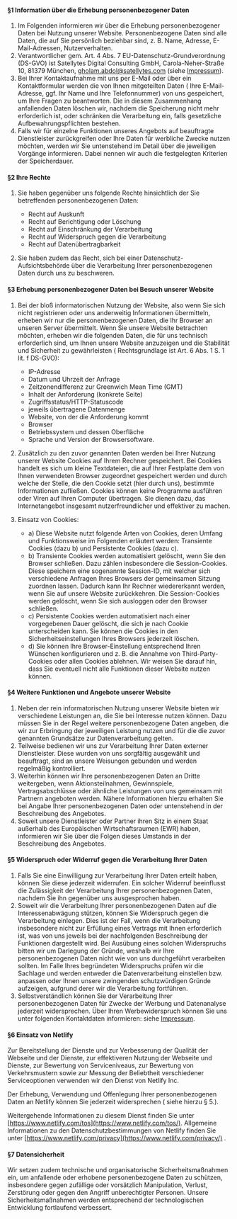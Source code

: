 #### §1 Information über die Erhebung personenbezogener Daten

1. Im Folgenden informieren wir über die Erhebung personenbezogener Daten bei Nutzung unserer Website. Personenbezogene
   Daten sind alle Daten, die auf Sie persönlich beziehbar sind, z. B. Name, Adresse, E-Mail-Adressen, Nutzerverhalten.
2. Verantwortlicher gem. Art. 4 Abs. 7 EU-Datenschutz-Grundverordnung (DS-GVO) ist Satellytes Digital Consulting GmbH,
   Carola-Neher-Straße 10, 81379 München, gholam.abdol@satellytes.com (siehe [Impressum](/imprint)).
3. Bei Ihrer Kontaktaufnahme mit uns per E-Mail oder über ein Kontaktformular werden die von Ihnen mitgeteilten Daten (
   Ihre E-Mail-Adresse, ggf. Ihr Name und Ihre Telefonnummer) von uns gespeichert, um Ihre Fragen zu beantworten. Die in
   diesem Zusammenhang anfallenden Daten löschen wir, nachdem die Speicherung nicht mehr erforderlich ist, oder
   schränken die Verarbeitung ein, falls gesetzliche Aufbewahrungspflichten bestehen.
4. Falls wir für einzelne Funktionen unseres Angebots auf beauftragte Dienstleister zurückgreifen oder Ihre Daten für
   werbliche Zwecke nutzen möchten, werden wir Sie untenstehend im Detail über die jeweiligen Vorgänge informieren.
   Dabei nennen wir auch die festgelegten Kriterien der Speicherdauer.

#### §2 Ihre Rechte

1. Sie haben gegenüber uns folgende Rechte hinsichtlich der Sie betreffenden personenbezogenen Daten:

    - Recht auf Auskunft
    - Recht auf Berichtigung oder Löschung
    - Recht auf Einschränkung der Verarbeitung
    - Recht auf Widerspruch gegen die Verarbeitung
    - Recht auf Datenübertragbarkeit

2. Sie haben zudem das Recht, sich bei einer Datenschutz-Aufsichtsbehörde über die Verarbeitung Ihrer personenbezogenen
   Daten durch uns zu beschweren.

#### §3 Erhebung personenbezogener Daten bei Besuch unserer Website

1. Bei der bloß informatorischen Nutzung der Website, also wenn Sie sich nicht registrieren oder uns anderweitig
   Informationen übermitteln, erheben wir nur die personenbezogenen Daten, die Ihr Browser an unseren Server
   übermittelt. Wenn Sie unsere Website betrachten möchten, erheben wir die folgenden Daten, die für uns technisch
   erforderlich sind, um Ihnen unsere Website anzuzeigen und die Stabilität und Sicherheit zu gewährleisten (
   Rechtsgrundlage ist Art. 6 Abs. 1 S. 1 lit. f DS-GVO):

    - IP-Adresse
    - Datum und Uhrzeit der Anfrage
    - Zeitzonendifferenz zur Greenwich Mean Time (GMT)
    - Inhalt der Anforderung (konkrete Seite)
    - Zugriffsstatus/HTTP-Statuscode
    - jeweils übertragene Datenmenge
    - Website, von der die Anforderung kommt
    - Browser
    - Betriebssystem und dessen Oberfläche
    - Sprache und Version der Browsersoftware.

2. Zusätzlich zu den zuvor genannten Daten werden bei Ihrer Nutzung unserer Website Cookies auf Ihrem Rechner
   gespeichert. Bei Cookies handelt es sich um kleine Textdateien, die auf Ihrer Festplatte dem von Ihnen verwendeten
   Browser zugeordnet gespeichert werden und durch welche der Stelle, die den Cookie setzt (hier durch uns), bestimmte
   Informationen zufließen. Cookies können keine Programme ausführen oder Viren auf Ihren Computer übertragen. Sie
   dienen dazu, das Internetangebot insgesamt nutzerfreundlicher und effektiver zu machen.
3. Einsatz von Cookies:
    - a) Diese Website nutzt folgende Arten von Cookies, deren Umfang und Funktionsweise im Folgenden erläutert werden: Transiente Cookies (dazu b) und Persistente Cookies (dazu c).
    - b) Transiente Cookies werden automatisiert gelöscht, wenn Sie den Browser schließen. Dazu zählen insbesondere die
      Session-Cookies. Diese speichern eine sogenannte Session-ID, mit welcher sich verschiedene Anfragen Ihres Browsers
      der gemeinsamen Sitzung zuordnen lassen. Dadurch kann Ihr Rechner wiedererkannt werden, wenn Sie auf unsere
      Website zurückkehren. Die Session-Cookies werden gelöscht, wenn Sie sich ausloggen oder den Browser schließen.
    - c) Persistente Cookies werden automatisiert nach einer vorgegebenen Dauer gelöscht, die sich je nach Cookie
      unterscheiden kann. Sie können die Cookies in den Sicherheitseinstellungen Ihres Browsers jederzeit löschen.
    - d) Sie können Ihre Browser-Einstellung entsprechend Ihren Wünschen konfigurieren und z. B. die Annahme von
      Third-Party-Cookies oder allen Cookies ablehnen. Wir weisen Sie darauf hin, dass Sie eventuell nicht alle
      Funktionen dieser Website nutzen können.

#### §4 Weitere Funktionen und Angebote unserer Website

1. Neben der rein informatorischen Nutzung unserer Website bieten wir verschiedene Leistungen an, die Sie bei Interesse
   nutzen können. Dazu müssen Sie in der Regel weitere personenbezogene Daten angeben, die wir zur Erbringung der
   jeweiligen Leistung nutzen und für die die zuvor genannten Grundsätze zur Datenverarbeitung gelten.
2. Teilweise bedienen wir uns zur Verarbeitung Ihrer Daten externer Dienstleister. Diese wurden von uns sorgfältig
   ausgewählt und beauftragt, sind an unsere Weisungen gebunden und werden regelmäßig kontrolliert.
3. Weiterhin können wir Ihre personenbezogenen Daten an Dritte weitergeben, wenn Aktionsteilnahmen, Gewinnspiele,
   Vertragsabschlüsse oder ähnliche Leistungen von uns gemeinsam mit Partnern angeboten werden. Nähere Informationen
   hierzu erhalten Sie bei Angabe Ihrer personenbezogenen Daten oder untenstehend in der Beschreibung des Angebotes.
4. Soweit unsere Dienstleister oder Partner ihren Sitz in einem Staat außerhalb des Europäischen Wirtschaftsraumen (EWR)
   haben, informieren wir Sie über die Folgen dieses Umstands in der Beschreibung des Angebotes.

#### §5 Widerspruch oder Widerruf gegen die Verarbeitung Ihrer Daten

1. Falls Sie eine Einwilligung zur Verarbeitung Ihrer Daten erteilt haben, können Sie diese jederzeit widerrufen. Ein
   solcher Widerruf beeinflusst die Zulässigkeit der Verarbeitung Ihrer personenbezogenen Daten, nachdem Sie ihn
   gegenüber uns ausgesprochen haben.
2. Soweit wir die Verarbeitung Ihrer personenbezogenen Daten auf die Interessenabwägung stützen, können Sie Widerspruch
   gegen die Verarbeitung einlegen. Dies ist der Fall, wenn die Verarbeitung insbesondere nicht zur Erfüllung eines
   Vertrags mit Ihnen erforderlich ist, was von uns jeweils bei der nachfolgenden Beschreibung der Funktionen
   dargestellt wird. Bei Ausübung eines solchen Widerspruchs bitten wir um Darlegung der Gründe, weshalb wir Ihre
   personenbezogenen Daten nicht wie von uns durchgeführt verarbeiten sollten. Im Falle Ihres begründeten Widerspruchs
   prüfen wir die Sachlage und werden entweder die Datenverarbeitung einstellen bzw. anpassen oder Ihnen unsere
   zwingenden schutzwürdigen Gründe aufzeigen, aufgrund derer wir die Verarbeitung fortführen.
3. Selbstverständlich können Sie der Verarbeitung Ihrer personenbezogenen Daten für Zwecke der Werbung und Datenanalyse
   jederzeit widersprechen. Über Ihren Werbewiderspruch können Sie uns unter folgenden Kontaktdaten informieren:
   siehe [Impressum](/imprint).

#### §6 Einsatz von Netlify

Zur Bereitstellung der Dienste und zur Verbesserung der Qualität der Webseite und der Dienste, zur effektiveren Nutzung
der Webseite und Dienste, zur Bewertung von Serviceniveaus, zur Bewertung von Verkehrsmustern sowie zur Messung der
Beliebtheit verschiedener Serviceoptionen verwenden wir den Dienst von Netlify Inc.

Der Erhebung, Verwendung und Offenlegung Ihrer personenbezogenen Daten an Netlify können Sie jederzeit widersprechen (
siehe hierzu § 5.).

Weitergehende Informationen zu diesem Dienst finden Sie
unter [https://www.netlify.com/tos](https://www.netlify.com/tos/). Allgemeine Informationen zu den
Datenschutzbestimmungen von Netlify finden Sie unter [https://www.netlify.com/privacy](https://www.netlify.com/privacy/)
.

#### §7 Datensicherheit

Wir setzen zudem technische und organisatorische Sicherheitsmaßnahmen ein, um anfallende oder erhobene personenbezogene
Daten zu schützen, insbesondere gegen zufällige oder vorsätzlich Manipulation, Verlust, Zerstörung oder gegen den
Angriff unberechtigter Personen. Unsere Sicherheitsmaßnahmen werden entsprechend der technologischen Entwicklung
fortlaufend verbessert.
